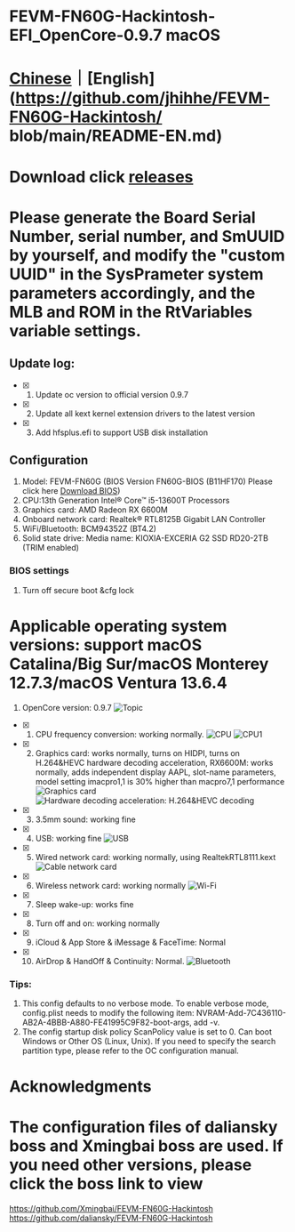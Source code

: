 # FEVM-FN60G-Hackintosh-EFI_OpenCore-0.9.7 macOS

# [Chinese](https://github.com/jhihhe/FEVM-FN60G-Hackintosh/blob/main/README.md)｜[English](https://github.com/jhihhe/FEVM-FN60G-Hackintosh/ blob/main/README-EN.md)

# Download click [releases](https://github.com/jhihhe/FEVM-FN60G-Hackintosh/releases)

# Please generate the Board Serial Number, serial number, and SmUUID by yourself, and modify the "custom UUID" in the SysPrameter system parameters accordingly, and the MLB and ROM in the RtVariables variable settings.

## Update log:
- [x] 1. Update oc version to official version 0.9.7
- [x] 2. Update all kext kernel extension drivers to the latest version
- [x] 3. Add hfsplus.efi to support USB disk installation

## Configuration
1. Model: FEVM-FN60G (BIOS Version FN60G-BIOS (B11HF170) Please click here [Download BIOS](https://www.lanzouh.com/iHkix1mxk6yh))
1. CPU:13th Generation Intel® Core™ i5-13600T Processors
1. Graphics card: AMD Radeon RX 6600M
1. Onboard network card: Realtek® RTL8125B Gigabit LAN Controller
1. WiFi/Bluetooth: BCM94352Z (BT4.2)
1. Solid state drive: Media name: KIOXIA-EXCERIA G2 SSD RD20-2TB (TRIM enabled)

### BIOS settings
1. Turn off secure boot &cfg lock

# **Applicable operating system versions: support macOS Catalina/Big Sur/macOS Monterey 12.7.3/macOS Ventura 13.6.4**
1. OpenCore version: 0.9.7
![Topic](https://tva2.sinaimg.cn/large/cec1774cly8h1g75kzm0vj21hc0u0gmt.jpg)
- [x] 1. CPU frequency conversion: working normally.
![CPU](https://pic.imgdb.cn/item/65c0b97e9f345e8d033304b3.png)
![CPU1](https://pic.imgdb.cn/item/65c0b97e9f345e8d0333053c.png)
- [x] 2. Graphics card: works normally, turns on HIDPI, turns on H.264&HEVC hardware decoding acceleration, RX6600M: works normally, adds independent display AAPL, slot-name parameters, model setting imacpro1,1 is 30% higher than macpro7,1 performance
![Graphics card](https://pic.imgdb.cn/item/65c0bddf9f345e8d033f3cee.png)
![Hardware decoding acceleration: H.264&HEVC decoding](https://pic.imgdb.cn/item/65c0be559f345e8d03407fce.png)
- [x] 3. 3.5mm sound: working fine
- [x] 4. USB: working fine
![USB](https://pic.imgdb.cn/item/65c0bee79f345e8d03421fdf.png)
- [x] 5. Wired network card: working normally, using RealtekRTL8111.kext
![Cable network card](https://pic.imgdb.cn/item/65c0b9789f345e8d0332f49a.png)
- [x] 6. Wireless network card: working normally
![Wi-Fi](https://pic.imgdb.cn/item/65c0b97d9f345e8d033301c5.png)
- [x] 7. Sleep wake-up: works fine
- [x] 8. Turn off and on: working normally
- [x] 9. iCloud & App Store & iMessage & FaceTime: Normal
- [x] 10. AirDrop & HandOff & Continuity: Normal.
![Bluetooth](https://pic.imgdb.cn/item/65c0b97d9f345e8d0333030a.png)

### Tips:

1. This config defaults to no verbose mode. To enable verbose mode, config.plist needs to modify the following item: NVRAM-Add-7C436110-AB2A-4BBB-A880-FE41995C9F82-boot-args, add -v.
1. The config startup disk policy ScanPolicy value is set to 0. Can boot Windows or Other OS (Linux, Unix). If you need to specify the search partition type, please refer to the OC configuration manual.

# Acknowledgments
# The configuration files of daliansky boss and Xmingbai boss are used. If you need other versions, please click the boss link to view
https://github.com/Xmingbai/FEVM-FN60G-Hackintosh
https://github.com/daliansky/FEVM-FN60G-Hackintosh
